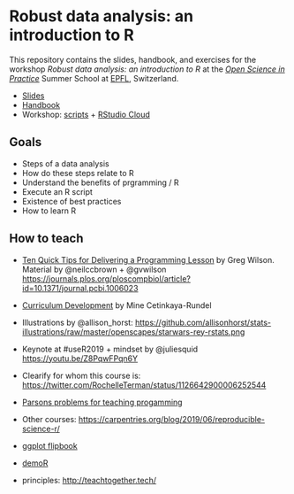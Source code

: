 # Robust data analysis: an introduction to R

This repository contains the slides, handbook, and exercises for the workshop _Robust data analysis: an introduction to R_ at the [_Open Science in Practice_](http://osip2019.epfl.ch/) Summer School at [EPFL](https://www.epfl.ch/en/), Switzerland. 

- [Slides](https://sinarueeger.github.io/robust-data-analysis-with-r/slides-robust-da.html#1) 
- [Handbook](https://sinarueeger.github.io/robust-data-analysis-with-r/)
- Workshop: [scripts](https://github.com/sinarueeger/robust-data-analysis-with-r/tree/master/workshop) + [RStudio Cloud](http://bit.ly/rds-rstudio)


## Goals

- Steps of a data analysis
- How do these steps relate to R
- Understand the benefits of prgramming / R
- Execute an R script
- Existence of best practices
- How to learn R

## How to teach
- [Ten Quick Tips for Delivering a Programming Lesson](http://third-bit.com/2019/06/15/10-quick-tips-for-delivering-a-programming-lesson.html) by Greg Wilson. Material by @neilccbrown + @gvwilson https://journals.plos.org/ploscompbiol/article?id=10.1371/journal.pcbi.1006023
- [Curriculum Development](https://twitter.com/dataandme/status/1140390752670965760) by Mine Cetinkaya-Rundel
- Illustrations by @allison_horst:  https://github.com/allisonhorst/stats-illustrations/raw/master/openscapes/starwars-rey-rstats.png
- Keynote at #useR2019 + mindset by @juliesquid https://youtu.be/Z8PqwFPqn6Y


- Clearify for whom this course is: https://twitter.com/RochelleTerman/status/1126642900006252544
- [Parsons problems for teaching progamming](https://github.com/rstudio/parsons)
- Other courses: https://carpentries.org/blog/2019/06/reproducible-science-r/
- [ggplot flipbook](https://github.com/EvaMaeRey/ggplot_flipbook)
- [demoR](https://github.com/kbodwin/demoR)
- principles: http://teachtogether.tech/
